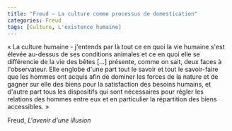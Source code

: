 ```yaml
---
title: "Freud – La culture comme processus de domestication"
categories: Freud
tags: [Culture, L'existence humaine]
---
```


« La culture humaine - j'entends par là tout ce en quoi la vie humaine s'est élevée au-dessus de ses conditions animales et ce en quoi elle se différencie de la vie des bêtes […] présente, comme on sait, deux faces à l'observateur. Elle englobe d'une part tout le savoir et tout le savoir-faire que les hommes ont acquis afin de dominer les forces de la nature et de gagner sur elle des biens pour la satisfaction des besoins humains, et d'autre part tous les dispositifs qui sont nécessaires pour régler les relations des hommes entre eux et en particulier la répartition des biens accessibles. »

Freud, _L'avenir d'une illusion_